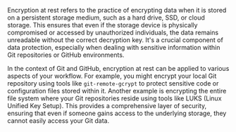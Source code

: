 Encryption at rest refers to the practice of encrypting data when it is stored on a persistent storage medium, such as a hard drive, SSD, or cloud storage. This ensures that even if the storage device is physically compromised or accessed by unauthorized individuals, the data remains unreadable without the correct decryption key. It's a crucial component of data protection, especially when dealing with sensitive information within Git repositories or GitHub environments.

In the context of Git and GitHub, encryption at rest can be applied to various aspects of your workflow. For example, you might encrypt your local Git repository using tools like `git-remote-gcrypt` to protect sensitive code or configuration files stored within it. Another example is encrypting the entire file system where your Git repositories reside using tools like LUKS (Linux Unified Key Setup). This provides a comprehensive layer of security, ensuring that even if someone gains access to the underlying storage, they cannot easily access your Git data.